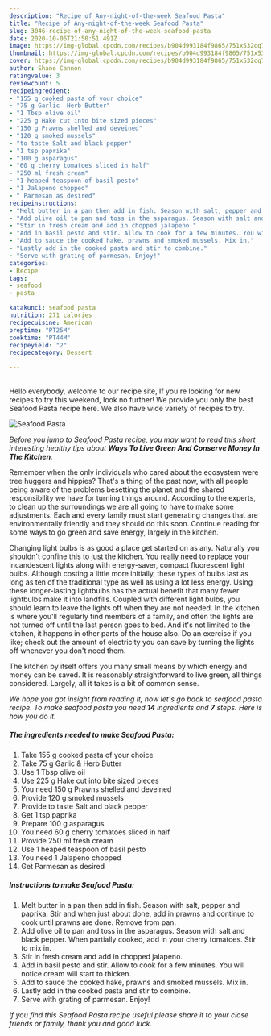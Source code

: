 ```yaml
---
description: "Recipe of Any-night-of-the-week Seafood Pasta"
title: "Recipe of Any-night-of-the-week Seafood Pasta"
slug: 3046-recipe-of-any-night-of-the-week-seafood-pasta
date: 2020-10-06T21:50:51.491Z
image: https://img-global.cpcdn.com/recipes/b904d993184f9865/751x532cq70/seafood-pasta-recipe-main-photo.jpg
thumbnail: https://img-global.cpcdn.com/recipes/b904d993184f9865/751x532cq70/seafood-pasta-recipe-main-photo.jpg
cover: https://img-global.cpcdn.com/recipes/b904d993184f9865/751x532cq70/seafood-pasta-recipe-main-photo.jpg
author: Shane Cannon
ratingvalue: 3
reviewcount: 5
recipeingredient:
- "155 g cooked pasta of your choice"
- "75 g Garlic  Herb Butter"
- "1 Tbsp olive oil"
- "225 g Hake cut into bite sized pieces"
- "150 g Prawns shelled and deveined"
- "120 g smoked mussels"
- "to taste Salt and black pepper"
- "1 tsp paprika"
- "100 g asparagus"
- "60 g cherry tomatoes sliced in half"
- "250 ml fresh cream"
- "1 heaped teaspoon of basil pesto"
- "1 Jalapeno chopped"
- " Parmesan as desired"
recipeinstructions:
- "Melt butter in a pan then add in fish. Season with salt, pepper and paprika. Stir and when just about done, add in prawns and continue to cook until prawns are done. Remove from pan."
- "Add olive oil to pan and toss in the asparagus. Season with salt and black pepper. When partially cooked, add in your cherry tomatoes. Stir to mix in."
- "Stir in fresh cream and add in chopped jalapeno."
- "Add in basil pesto and stir. Allow to cook for a few minutes. You will notice cream will start to thicken."
- "Add to sauce the cooked hake, prawns and smoked mussels. Mix in."
- "Lastly add in the cooked pasta and stir to combine."
- "Serve with grating of parmesan. Enjoy!"
categories:
- Recipe
tags:
- seafood
- pasta

katakunci: seafood pasta 
nutrition: 271 calories
recipecuisine: American
preptime: "PT25M"
cooktime: "PT44M"
recipeyield: "2"
recipecategory: Dessert

---
```

<br>
Hello everybody, welcome to our recipe site, If you're looking for new recipes to try this weekend, look no further! We provide you only the best Seafood Pasta recipe here. We also have wide variety of recipes to try.
<br>


![Seafood Pasta](https://img-global.cpcdn.com/recipes/b904d993184f9865/751x532cq70/seafood-pasta-recipe-main-photo.jpg)

<i>Before you jump to Seafood Pasta recipe, you may want to read this short interesting healthy tips about 
<strong>Ways To Live Green And Conserve Money In The Kitchen</strong>.</i>
</br>

Remember when the only individuals who cared about the ecosystem were tree huggers and hippies? That's a thing of the past now, with all people being aware of the problems besetting the planet and the shared responsibility we have for turning things around. According to the experts, to clean up the surroundings we are all going to have to make some adjustments. Each and every family must start generating changes that are environmentally friendly and they should do this soon. Continue reading for some ways to go green and save energy, largely in the kitchen.

Changing light bulbs is as good a place get started on as any. Naturally you shouldn't confine this to just the kitchen. You really need to replace your incandescent lights along with energy-saver, compact fluorescent light bulbs. Although costing a little more initially, these types of bulbs last as long as ten of the traditional type as well as using a lot less energy. Using these longer-lasting lightbulbs has the actual benefit that many fewer lightbulbs make it into landfills. Coupled with different light bulbs, you should learn to leave the lights off when they are not needed. In the kitchen is where you'll regularly find members of a family, and often the lights are not turned off until the last person goes to bed. And it's not limited to the kitchen, it happens in other parts of the house also. Do an exercise if you like; check out the amount of electricity you can save by turning the lights off whenever you don't need them.

The kitchen by itself offers you many small means by which energy and money can be saved. It is reasonably straightforward to live green, all things considered. Largely, all it takes is a bit of common sense.


<i>We hope you got insight from reading it, now let's go back to seafood pasta recipe. To make seafood pasta you need <strong>14</strong> ingredients and <strong>7</strong> steps. Here is how you do it.
</i>

##### The ingredients needed to make Seafood Pasta:

1. Take 155 g cooked pasta of your choice
1. Take 75 g Garlic &amp; Herb Butter
1. Use 1 Tbsp olive oil
1. Use 225 g Hake cut into bite sized pieces
1. You need 150 g Prawns shelled and deveined
1. Provide 120 g smoked mussels
1. Provide to taste Salt and black pepper
1. Get 1 tsp paprika
1. Prepare 100 g asparagus
1. You need 60 g cherry tomatoes sliced in half
1. Provide 250 ml fresh cream
1. Use 1 heaped teaspoon of basil pesto
1. You need 1 Jalapeno chopped
1. Get  Parmesan as desired


##### Instructions to make Seafood Pasta:

1. Melt butter in a pan then add in fish. Season with salt, pepper and paprika. Stir and when just about done, add in prawns and continue to cook until prawns are done. Remove from pan.
1. Add olive oil to pan and toss in the asparagus. Season with salt and black pepper. When partially cooked, add in your cherry tomatoes. Stir to mix in.
1. Stir in fresh cream and add in chopped jalapeno.
1. Add in basil pesto and stir. Allow to cook for a few minutes. You will notice cream will start to thicken.
1. Add to sauce the cooked hake, prawns and smoked mussels. Mix in.
1. Lastly add in the cooked pasta and stir to combine.
1. Serve with grating of parmesan. Enjoy!


<i>If you find this Seafood Pasta recipe useful please share it to your close friends or family, thank you and good luck.</i>
